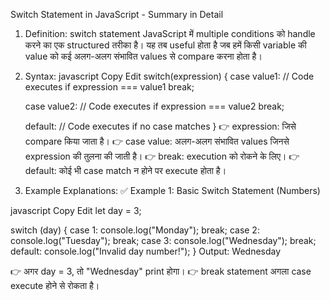 Switch Statement in JavaScript - Summary in Detail
1. Definition:
switch statement JavaScript में multiple conditions को handle करने का एक structured तरीका है। यह तब useful होता है जब हमें किसी variable की value को कई अलग-अलग संभावित values से compare करना होता है।

2. Syntax:
javascript
Copy
Edit
switch(expression) {
    case value1:
        // Code executes if expression === value1
        break;
    
    case value2:
        // Code executes if expression === value2
        break;

    default:
        // Code executes if no case matches
}
👉 expression: जिसे compare किया जाता है।
👉 case value: अलग-अलग संभावित values जिनसे expression की तुलना की जाती है।
👉 break: execution को रोकने के लिए।
👉 default: कोई भी case match न होने पर execute होता है।

3. Example Explanations:
✅ Example 1: Basic Switch Statement (Numbers)

javascript
Copy
Edit
let day = 3;

switch (day) {
    case 1:
        console.log("Monday");
        break;
    case 2:
        console.log("Tuesday");
        break;
    case 3:
        console.log("Wednesday");
        break;
    default:
        console.log("Invalid day number!");
}
Output: Wednesday

👉 अगर day = 3, तो "Wednesday" print होगा।
👉 break statement अगला case execute होने से रोकता है।


